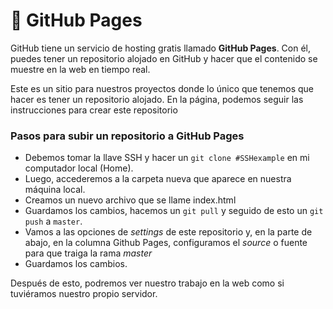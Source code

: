 # 🦊 GitHub Pages

GitHub tiene un servicio de hosting gratis llamado **GitHub Pages**. Con él, puedes tener un repositorio alojado en GitHub y hacer que el contenido se muestre en la web en tiempo real.

Este es un sitio para nuestros proyectos donde lo único que tenemos que hacer es tener un repositorio alojado. En la página, podemos seguir las instrucciones para crear este repositorio

### Pasos para subir un repositorio a GitHub Pages

* Debemos tomar la llave SSH y hacer un `git clone #SSHexample` en mi computador local (Home).
* Luego, accederemos a la carpeta nueva que aparece en nuestra máquina local.
* Creamos un nuevo archivo que se llame index.html
* Guardamos los cambios, hacemos un `git pull` y seguido de esto un `git push` a `master`.
* Vamos a las opciones de _settings_ de este repositorio y, en la parte de abajo, en la columna Github Pages, configuramos el _source_ o fuente para que traiga la rama _master_
* Guardamos los cambios.

Después de esto, podremos ver nuestro trabajo en la web como si tuviéramos nuestro propio servidor.
